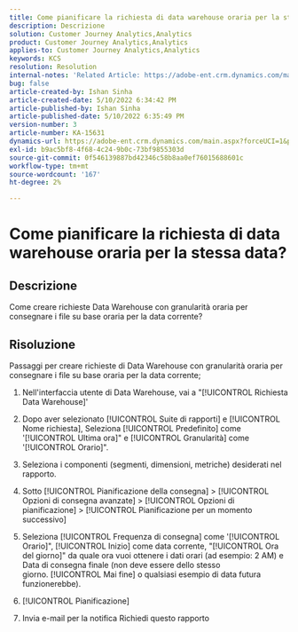 ```yaml
---
title: Come pianificare la richiesta di data warehouse oraria per la stessa data?
description: Descrizione
solution: Customer Journey Analytics,Analytics
product: Customer Journey Analytics,Analytics
applies-to: Customer Journey Analytics,Analytics
keywords: KCS
resolution: Resolution
internal-notes: 'Related Article: https://adobe-ent.crm.dynamics.com/main.aspx?appid=c8f3a4cd-a068-e911-a957-000d3a34e00b&pagetype=entityrecord&etn=knowledgearticle&id=b5d08a45-cea0-ea11-a812-000d3a303484'
bug: false
article-created-by: Ishan Sinha
article-created-date: 5/10/2022 6:34:42 PM
article-published-by: Ishan Sinha
article-published-date: 5/10/2022 6:35:49 PM
version-number: 3
article-number: KA-15631
dynamics-url: https://adobe-ent.crm.dynamics.com/main.aspx?forceUCI=1&pagetype=entityrecord&etn=knowledgearticle&id=90ec1ddb-8fd0-ec11-a7b5-0022480a8753
exl-id: b9ac5bf8-4f68-4c24-9b0c-73bf9855303d
source-git-commit: 0f546139887bd42346c58b8aa0ef76015688601c
workflow-type: tm+mt
source-wordcount: '167'
ht-degree: 2%

---
```


# Come pianificare la richiesta di data warehouse oraria per la stessa data?

## Descrizione

Come creare richieste Data Warehouse con granularità oraria per consegnare i file su base oraria per la data corrente?

## Risoluzione

Passaggi per creare richieste di Data Warehouse con granularità oraria per consegnare i file su base oraria per la data corrente;

1. Nell&#39;interfaccia utente di Data Warehouse, vai a &quot;[!UICONTROL Richiesta Data Warehouse]&#39;

1. Dopo aver selezionato [!UICONTROL Suite di rapporti] e [!UICONTROL Nome richiesta], Seleziona [!UICONTROL Predefinito] come &#39;[!UICONTROL Ultima ora]&quot; e [!UICONTROL Granularità] come &#39;[!UICONTROL Orario]&quot;.

1. Seleziona i componenti (segmenti, dimensioni, metriche) desiderati nel rapporto.

1. Sotto [!UICONTROL Pianificazione della consegna] > [!UICONTROL Opzioni di consegna avanzate] > [!UICONTROL Opzioni di pianificazione] > [!UICONTROL Pianificazione per un momento successivo]

1. Seleziona [!UICONTROL Frequenza di consegna] come &#39;[!UICONTROL Orario]&quot;, [!UICONTROL Inizio] come data corrente, &quot;[!UICONTROL Ora del giorno]&quot; da quale ora vuoi ottenere i dati orari (ad esempio: 2 AM) e Data di consegna finale (non deve essere dello stesso giorno. [!UICONTROL Mai fine] o qualsiasi esempio di data futura funzionerebbe).

1. [!UICONTROL Pianificazione]

1. Invia e-mail per la notifica Richiedi questo rapporto
